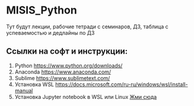 # MISIS_Python

Тут будут лекции, рабочие тетради с семинаров, ДЗ, таблица с успеваемостью и дедлайны по ДЗ


## Ссылки на софт и инструкции:

1) Python https://www.python.org/downloads/
2) Anaconda https://www.anaconda.com/
3) Sublime https://www.sublimetext.com/
4) Установка WSL https://docs.microsoft.com/ru-ru/windows/wsl/install-manual
5) Установка Jupyter notebook в WSL или Linux <a href="https://harshityadav95.medium.com/jupyter-notebook-in-windows-subsystem-for-linux-wsl-8b46fdf0a536">Жми сюда</a>



